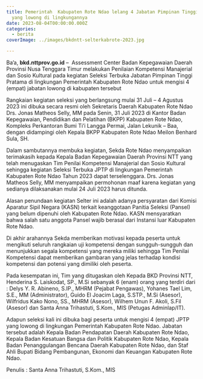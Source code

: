 ```yaml
---
title: Pemerintah  Kabupaten Rote Ndao lelang 4 Jabatan Pimpinan Tinggi Pratama
  yang lowong di lingkungannya
date: 2023-08-04T00:00:00.000Z
categories:
  - berita
coverImage: ../images/bkdntt-selterkabrote-2023.jpg

---
```


Ba’a, **bkd.nttprov.go.id** –  Assessment Center Badan Kepegawaian Daerah Provinsi Nusa Tenggara Timur melakukan Penilaian Kompetensi Manajerial dan Sosio Kultural pada kegiatan Seleksi Terbuka Jabatan Pimpinan Tinggi Pratama di lingkungan Pemerintah Kabupaten Rote Ndao untuk mengisi 4 (empat) jabatan lowong di kabupaten tersebut

Rangkaian kegiatan seleksi yang berlangsung mulai 31 Juli – 4 Agustus 2023 ini dibuka secara resmi oleh Sekretaris Daerah Kabupaten Rote Ndao Drs. Jonas Matheos Selly, MM pada Senin, 31 Juli 2023 di Kantor Badan Kepegawaian, Pendidikan dan Pelatihan (BKPP) Kabupaten Rote Ndao, Kompleks Perkantoran Bumi Ti’i Langga Permai, Jalan Lekunik – Baa, dengan didampingi oleh Kepala BKPP Kabupaten Rote Ndao Meilon Benhard Sula, SH.

Dalam sambutannya membuka kegiatan, Sekda Rote Ndao menyampaikan terimakasih kepada Kepala Badan Kepegawaian Daerah Provinsi NTT yang telah menugaskan Tim Penilai Kompetensi Manajerial dan Sosio Kultural sehingga kegiatan Seleksi Terbuka JPTP di lingkungan Pemerintah Kabupaten Rote Ndao Tahun 2023 dapat terselenggara. Drs. Jonas Matheos Selly, MM menyampaikan permohonan maaf karena kegiatan yang sedianya dilaksanakan mulai 24 Juli 2023 harus ditunda.

Alasan penundaan kegiatan Selter ini adalah adanya persyaratan dari Komisi Aparatur Sipil Negara (KASN) terkait keanggotaan Panitia Seleksi (Pansel) yang belum dipenuhi oleh Kabupaten Rote Ndao. KASN mensyaratkan bahwa salah satu anggota Pansel wajib berasal dari Instansi luar Kabupaten Rote Ndao.

Di akhir arahannya Sekda memberikan motivasi kepada peserta untuk mengikuti seluruh rangkaian uji kompetensi dengan sungguh-sungguh dan menunjukkan segala kompetensi yang mereka miliki sehingga Tim Penilai Kompetensi dapat memberikan gambaran yang jelas terhadap kondisi kompetensi dan potensi yang dimiliki oleh peserta.

Pada kesempatan ini, Tim yang ditugaskan oleh Kepada BKD Provinsi NTT, Henderina S. Laiskodat, SP., M.Si sebanyak 6 (enam) orang yang terdiri dari : Delys Y. R. Abineno, S.IP., MHRM (Pejabat Pengawas), Yohanes Tael Lim, S.E., MM (Administrator), Guido El Joacim Laga, S.STP., M.Si (Asesor), Wilfridus Kako Nono, SS., MHRM (Asesor), Wilhem Unun F. Akoli, S.Fil (Asesor) dan Santa Anna Trihastuti, S.Kom., MIS (Petugas Adminlap/IT).

Adapun seleksi kali ini dibuka bagi peserta untuk mengisi 4 (empat) JPTP yang lowong di lingkungan Pemerintah Kabupaten Rote Ndao. Jabatan tersebut adalah Kepala Badan Pendapatan Daerah Kabupaten Rote Ndao, Kepala Badan Kesatuan Bangsa dan Politik Kabupaten Rote Ndao, Kepala Badan Penanggulangan Bencana Daerah Kabupaten Rote Ndao, dan Staf Ahli Bupati Bidang Pembangunan, Ekonomi dan Keuangan Kabupaten Rote Ndao.

Penulis : Santa Anna Trihastuti, S.Kom., MIS
